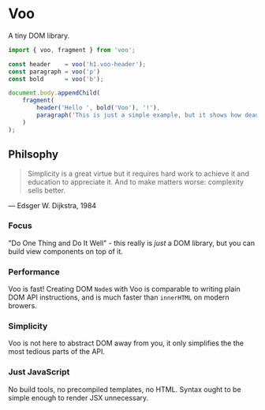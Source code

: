 # Voo

A tiny DOM library.

```js
import { voo, fragment } from 'voo';

const header    = voo('h1.voo-header');
const paragraph = voo('p')
const bold      = voo('b');

document.body.appendChild(
    fragment(
        header('Hello ', bold('Voo'), '!'),
        paragraph('This is just a simple example, but it shows how dead simple Voo is.')
    )
);
```

## Philsophy

> Simplicity is a great virtue but it requires hard work to achieve it and education to appreciate it. And to make matters worse: complexity sells better.

  — Edsger W. Dijkstra, 1984

### Focus

"Do One Thing and Do It Well" - this really is _just_ a DOM library, but you can build view components on top of it.

### Performance

Voo is fast! Creating DOM `Node`s with Voo is comparable to writing plain DOM API instructions, and is much faster than `innerHTML` on modern browers.

### Simplicity

Voo is not here to abstract DOM away from you, it only simplifies the the most tedious parts of the API.

### Just JavaScript

No build tools, no precompiled templates, no HTML. Syntax ought to be simple enough to render JSX unnecessary.
